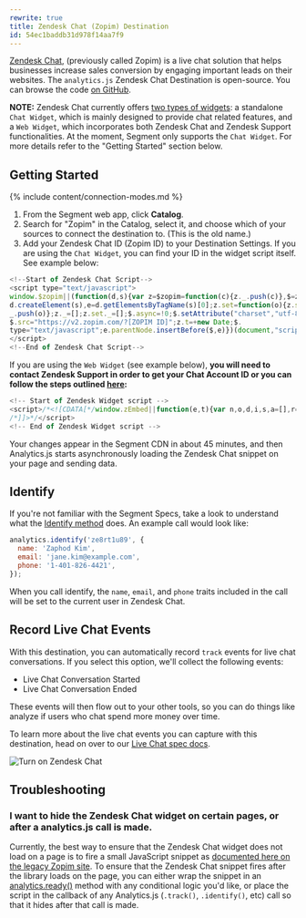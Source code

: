 ```yaml
---
rewrite: true
title: Zendesk Chat (Zopim) Destination
id: 54ec1baddb31d978f14aa7f9
---
```

[Zendesk Chat](https://developer.zendesk.com/rest_api/docs/chat/introduction), (previously called Zopim) is a live chat solution that helps businesses increase sales conversion by engaging important leads on their websites. The `analytics.js` Zendesk Chat Destination is open-source. You can browse the code [on GitHub](https://github.com/segmentio/analytics.js-integrations/tree/master/integrations/zopim).

**NOTE:** Zendesk Chat currently offers [two types of widgets](https://support.zendesk.com/hc/en-us/articles/115007912068-Using-the-Chat-JavaScript-API): a standalone `Chat Widget`, which is mainly designed to provide chat related features, and a `Web Widget`, which incorporates both Zendesk Chat and Zendesk Support functionalities. At the moment, Segment only supports the `Chat Widget`. For more details refer to the "Getting Started" section below.

## Getting Started

{% include content/connection-modes.md %}

1. From the Segment web app, click **Catalog**.
2. Search for "Zopim" in the Catalog, select it, and choose which of your sources to connect the destination to. (This is the old name.)
3. Add your Zendesk Chat ID (Zopim ID) to your Destination Settings. If you are using the `Chat Widget`, you can find your ID in the widget script itself. See example below:

```js
<!--Start of Zendesk Chat Script-->
<script type="text/javascript">
window.$zopim||(function(d,s){var z=$zopim=function(c){z._.push(c)},$=z.s=
d.createElement(s),e=d.getElementsByTagName(s)[0];z.set=function(o){z.set.
_.push(o)};z._=[];z.set._=[];$.async=!0;$.setAttribute("charset","utf-8");
$.src="https://v2.zopim.com/?[ZOPIM ID]";z.t=+new Date;$.
type="text/javascript";e.parentNode.insertBefore($,e)})(document,"script");
</script>
<!--End of Zendesk Chat Script-->
```

If you are using the `Web Widget` (see example below), **you will need to contact Zendesk Support in order to get your Chat Account ID or you can follow the steps outlined [here](https://support.zendesk.com/hc/en-us/articles/360022366613-How-do-I-find-my-Chat-Account-Key-):**

```js
<!-- Start of Zendesk Widget script -->
<script>/*<![CDATA[*/window.zEmbed||function(e,t){var n,o,d,i,s,a=[],r=document.createElement("iframe");window.zEmbed=function(){a.push(arguments)},window.zE=window.zE||window.zEmbed,r.src="javascript:false",r.title="",r.role="presentation",(r.frameElement||r).style.cssText="display: none",d=document.getElementsByTagName("script"),d=d[d.length-1],d.parentNode.insertBefore(r,d),i=r.contentWindow,s=i.document;try{o=s}catch(e){n=document.domain,r.src='javascript:var d=document.open();d.domain="'+n+'";void(0);',o=s}o.open()._l=function(){var e=this.createElement("script");n&&(this.domain=n),e.id="js-iframe-async",e.src="https://assets.zendesk.com/embeddable_framework/main.js",this.t=+new Date,this.zendeskHost="SUBDOMAIN.zendesk.com",this.zEQueue=a,this.body.appendChild(e)},o.write('<body onload="document._l();">'),o.close()}();
/*]]>*/</script>
<!-- End of Zendesk Widget script -->
```

Your changes appear in the Segment CDN in about 45 minutes, and then Analytics.js starts asynchronously loading the Zendesk Chat snippet on your page and sending data.

## Identify

If you're not familiar with the Segment Specs, take a look to understand what the [Identify method](/docs/connections/spec/identify/) does. An example call would look like:

```javascript
analytics.identify('ze8rt1u89', {
  name: 'Zaphod Kim',
  email: 'jane.kim@example.com',
  phone: '1-401-826-4421',
});
```

When you call identify, the `name`, `email`, and `phone` traits included in the call will be set to the current user in Zendesk Chat.

## Record Live Chat Events

With this destination, you can automatically record `track` events for live chat conversations. If you select this option, we'll collect the following events:
* Live Chat Conversation Started
* Live Chat Conversation Ended

These events will then flow out to your other tools, so you can do things like analyze if users who chat spend more money over time.

To learn more about the live chat events you can capture with this destination, head on over to our [Live Chat spec docs](/docs/connections/spec/live-chat/).

![Turn on Zendesk Chat](images/recordlivechat.png)

## Troubleshooting

### I want to hide the Zendesk Chat widget on certain pages, or after a analytics.js call is made.

Currently, the best way to ensure that the Zendesk Chat widget does not load on a page is to fire a small JavaScript snippet as [documented here on the legacy Zopim site](https://api.zopim.com/files/meshim/widget/controllers/liveChatAPI/Window-js.html#$zopim.livechat.window.hide). To ensure that the Zendesk Chat snippet fires after the library loads on the page, you can either wrap the snippet in an [analytics.ready()](/docs/connections/sources/catalog/libraries/website/javascript/#ready) method with any conditional logic you'd like, or place the script in the callback of any Analytics.js (`.track()`, `.identify()`, etc) call so that it hides after that call is made.
